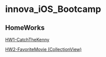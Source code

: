 # innova_iOS_Bootcamp

## HomeWorks
[HW1-CatchTheKenny](https://github.com/gulzade/innova_iOS_Bootcamp/tree/main/CatchTheKennyGame)

[HW2-FavoriteMovie (CollectionView)](https://github.com/gulzade/innova_iOS_Bootcamp/tree/main/FavoriteMovie)
